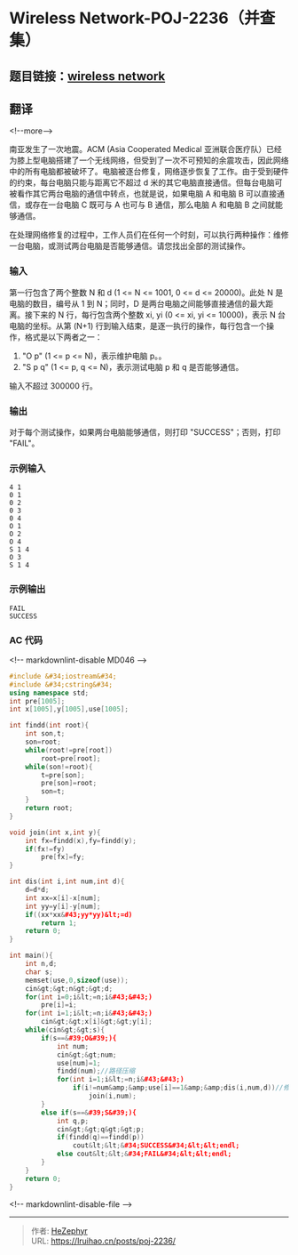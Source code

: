 # Wireless Network-POJ-2236（并查集）


## 题目链接：[wireless network](http://poj.org/problem?id=2236)

## 翻译

&lt;!--more--&gt;

南亚发生了一次地震。ACM (Asia Cooperated Medical 亚洲联合医疗队）已经为膝上型电脑搭建了一个无线网络，但受到了一次不可预知的余震攻击，因此网络中的所有电脑都被破坏了。电脑被逐台修复，网络逐步恢复了工作。由于受到硬件的约束，每台电脑只能与距离它不超过 d 米的其它电脑直接通信。但每台电脑可被看作其它两台电脑的通信中转点，也就是说，如果电脑 A 和电脑 B 可以直接通信，或存在一台电脑 C 既可与 A 也可与 B 通信，那么电脑 A 和电脑 B 之间就能够通信。

在处理网络修复的过程中，工作人员们在任何一个时刻，可以执行两种操作：维修一台电脑，或测试两台电脑是否能够通信。请您找出全部的测试操作。

### 输入

第一行包含了两个整数 N 和 d (1 &lt;= N &lt;= 1001, 0 &lt;= d &lt;= 20000)。此处 N 是电脑的数目，编号从 1 到 N；同时，D 是两台电脑之间能够直接通信的最大距离。接下来的 N 行，每行包含两个整数 xi, yi (0 &lt;= xi, yi &lt;= 10000)，表示 N 台电脑的坐标。从第 (N&#43;1) 行到输入结束，是逐一执行的操作，每行包含一个操作，格式是以下两者之一：

1. &#34;O p&#34; (1 &lt;= p &lt;= N)，表示维护电脑 p。。
2. &#34;S p q&#34; (1 &lt;= p, q &lt;= N)，表示测试电脑 p 和 q 是否能够通信。

输入不超过 300000 行。

### 输出

对于每个测试操作，如果两台电脑能够通信，则打印 &#34;SUCCESS&#34;；否则，打印 &#34;FAIL&#34;。

### 示例输入

    4 1
    0 1
    0 2
    0 3
    0 4
    O 1
    O 2
    O 4
    S 1 4
    O 3
    S 1 4

### 示例输出

    FAIL
    SUCCESS

### AC 代码

&lt;!-- markdownlint-disable MD046 --&gt;

```cpp
#include &#34;iostream&#34;
#include &#34;cstring&#34;
using namespace std;
int pre[1005];
int x[1005],y[1005],use[1005];

int findd(int root){
    int son,t;
    son=root;
    while(root!=pre[root])
        root=pre[root];
    while(son!=root){
        t=pre[son];
        pre[son]=root;
        son=t;
    }
    return root;
}

void join(int x,int y){
    int fx=findd(x),fy=findd(y);
    if(fx!=fy)
        pre[fx]=fy;
}

int dis(int i,int num,int d){
    d=d*d;
    int xx=x[i]-x[num];
    int yy=y[i]-y[num];
    if((xx*xx&#43;yy*yy)&lt;=d)
        return 1;
    return 0;
}

int main(){
    int n,d;
    char s;
    memset(use,0,sizeof(use));
    cin&gt;&gt;n&gt;&gt;d;
    for(int i=0;i&lt;=n;i&#43;&#43;)
        pre[i]=i;
    for(int i=1;i&lt;=n;i&#43;&#43;)
        cin&gt;&gt;x[i]&gt;&gt;y[i];
    while(cin&gt;&gt;s){
        if(s==&#39;O&#39;){
            int num;
            cin&gt;&gt;num;
            use[num]=1;
            findd(num);//路径压缩
            for(int i=1;i&lt;=n;i&#43;&#43;)
                if(i!=num&amp;&amp;use[i]==1&amp;&amp;dis(i,num,d))//修好了，且可以被合并（自己除外）
                    join(i,num);
        }
        else if(s==&#39;S&#39;){
            int q,p;
            cin&gt;&gt;q&gt;&gt;p;
            if(findd(q)==findd(p))
                cout&lt;&lt;&#34;SUCCESS&#34;&lt;&lt;endl;
            else cout&lt;&lt;&#34;FAIL&#34;&lt;&lt;endl;
        }
    }
    return 0;
}
```

&lt;!-- markdownlint-disable-file --&gt;


---

> 作者: [HeZephyr](https://github.com/HeZephyr)  
> URL: https://lruihao.cn/posts/poj-2236/  

